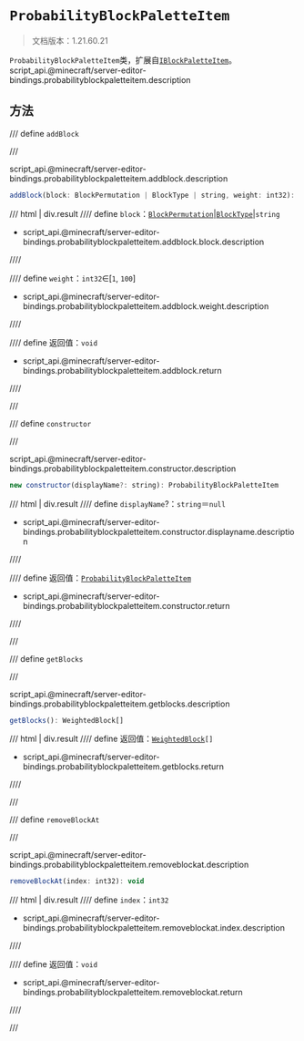 # `ProbabilityBlockPaletteItem`

> 文档版本：1.21.60.21

`ProbabilityBlockPaletteItem`类，扩展自[`IBlockPaletteItem`](./iblockpaletteitem.md)。script_api.@minecraft/server-editor-bindings.probabilityblockpaletteitem.description

## 方法

/// define
`addBlock`


///

script_api.@minecraft/server-editor-bindings.probabilityblockpaletteitem.addblock.description

```js
addBlock(block: BlockPermutation | BlockType | string, weight: int32): void
```

/// html | div.result
//// define
`block`：[`BlockPermutation`](../../server/beta/blockpermutation.md)|[`BlockType`](../../server/beta/blocktype.md)|`string`

- script_api.@minecraft/server-editor-bindings.probabilityblockpaletteitem.addblock.block.description


////

//// define
`weight`：`int32`∈[`1`, `100`]

- script_api.@minecraft/server-editor-bindings.probabilityblockpaletteitem.addblock.weight.description


////

//// define
返回值：`void`

- script_api.@minecraft/server-editor-bindings.probabilityblockpaletteitem.addblock.return


////

///


/// define
`constructor`


///

script_api.@minecraft/server-editor-bindings.probabilityblockpaletteitem.constructor.description

```js
new constructor(displayName?: string): ProbabilityBlockPaletteItem
```

/// html | div.result
//// define
`displayName`?：`string`＝`null`

- script_api.@minecraft/server-editor-bindings.probabilityblockpaletteitem.constructor.displayname.description


////

//// define
返回值：[`ProbabilityBlockPaletteItem`](./probabilityblockpaletteitem.md)

- script_api.@minecraft/server-editor-bindings.probabilityblockpaletteitem.constructor.return


////

///


/// define
`getBlocks`


///

script_api.@minecraft/server-editor-bindings.probabilityblockpaletteitem.getblocks.description

```js
getBlocks(): WeightedBlock[]
```

/// html | div.result
//// define
返回值：<code><a href="../weightedblock/">WeightedBlock</a>[]</code>

- script_api.@minecraft/server-editor-bindings.probabilityblockpaletteitem.getblocks.return


////

///


/// define
`removeBlockAt`


///

script_api.@minecraft/server-editor-bindings.probabilityblockpaletteitem.removeblockat.description

```js
removeBlockAt(index: int32): void
```

/// html | div.result
//// define
`index`：`int32`

- script_api.@minecraft/server-editor-bindings.probabilityblockpaletteitem.removeblockat.index.description


////

//// define
返回值：`void`

- script_api.@minecraft/server-editor-bindings.probabilityblockpaletteitem.removeblockat.return


////

///


